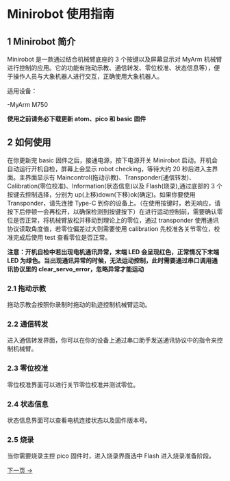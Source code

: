 # Minirobot 使用指南

## 1 Minirobot 简介

Minirobot 是一款通过结合机械臂底座的 3 个按键以及屏幕显示对 MyArm 机械臂进行控制的应用。它的功能有拖动示教、通信转发、零位校准、状态信息等），便于操作人员与大象机器人进行交互，正确使用大象机器人。

适用设备：

-MyArm M750

**使用之前请务必下载更新 atom、pico 和 basic 固件**

## 2 如何使用

在你更新完 basic 固件之后，接通电源，按下电源开关 Minirobot 启动。开机会自动运行开机自检，屏幕上会显示 robot checking，等待大约 20 秒后进入主界面。主界面显示有 Maincontrol(拖动示教)、Transponder(通信转发)、Calibration(零位校准)、Information(状态信息)以及 Flash(烧录),通过底部的 3 个按键去控制选择，分别为 up(上移)down(下移)ok(确定)。如果你要使用 Transponder，请先连接 Type-C 到你的设备上。（在使用按键时，若无响应，请按下后停顿一会再松开，以确保检测到按键按下）在进行运动控制前，需要确认零位是否正常，将机械臂放松并移动到理论上的零位，通过 transponder 使用通讯协议读取角度值，若零位偏差过大则需要使用 calibration 先校准各关节零位，校准完成后使用 test 查看零位是否正常。

**注意：开机自检中若出现电机通讯异常，末端 LED 会呈现红色，正常情况下末端 LED 为绿色。当出现通讯异常的时候，无法运动控制，此时需要通过串口调用通讯协议里的 clear_servo_error，忽略异常才能运动**

### 2.1 拖动示教

拖动示教会按照你录制时拖动的轨迹控制机械臂运动。

### 2.2 通信转发

进入通信转发界面，你可以在你的设备上通过串口助手发送通讯协议中的指令来控制机械臂。

### 2.3 零位校准

零位校准界面可以进行关节零位校准并测试零位。

### 2.4 状态信息

状态信息界面可以查看电机连接状态以及固件版本号。

### 2.5 烧录

当你需要烧录主控 pico 固件时，进入烧录界面选中 Flash 进入烧录准备阶段。

[下一页 →](./5.1.2-maincontrol.md)<br>
